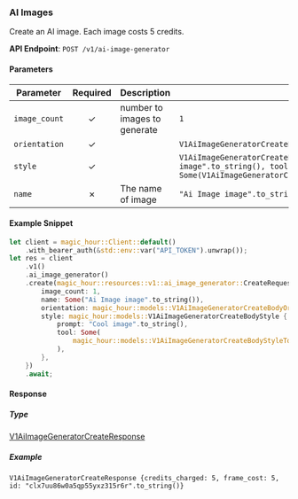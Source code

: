 
### AI Images <a name="create"></a>

Create an AI image. Each image costs 5 credits.

**API Endpoint**: `POST /v1/ai-image-generator`

#### Parameters

| Parameter | Required | Description | Example |
|-----------|:--------:|-------------|--------|
| `image_count` | ✓ | number to images to generate | `1` |
| `orientation` | ✓ |  | `V1AiImageGeneratorCreateBodyOrientationEnum::Landscape` |
| `style` | ✓ |  | `V1AiImageGeneratorCreateBodyStyle {prompt: "Cool image".to_string(), tool: Some(V1AiImageGeneratorCreateBodyStyleToolEnum::AiAnimeGenerator)}` |
| `name` | ✗ | The name of image | `"Ai Image image".to_string()` |

#### Example Snippet

```rust
let client = magic_hour::Client::default()
    .with_bearer_auth(&std::env::var("API_TOKEN").unwrap());
let res = client
    .v1()
    .ai_image_generator()
    .create(magic_hour::resources::v1::ai_image_generator::CreateRequest {
        image_count: 1,
        name: Some("Ai Image image".to_string()),
        orientation: magic_hour::models::V1AiImageGeneratorCreateBodyOrientationEnum::Landscape,
        style: magic_hour::models::V1AiImageGeneratorCreateBodyStyle {
            prompt: "Cool image".to_string(),
            tool: Some(
                magic_hour::models::V1AiImageGeneratorCreateBodyStyleToolEnum::AiAnimeGenerator,
            ),
        },
    })
    .await;
```

#### Response

##### Type
[V1AiImageGeneratorCreateResponse](/src/models/v1_ai_image_generator_create_response.rs)

##### Example
`V1AiImageGeneratorCreateResponse {credits_charged: 5, frame_cost: 5, id: "clx7uu86w0a5qp55yxz315r6r".to_string()}`
